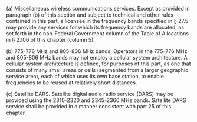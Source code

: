 (a) Miscellaneous wireless communications services. Except as provided in paragraph (b) of this section and subject to technical and other rules contained in this part, a licensee in the frequency bands specified in § 27.5 may provide any services for which its frequency bands are allocated, as set forth in the non-Federal Government column of the Table of Allocations in § 2.106 of this chapter (column 5).

(b) 775-776 MHz and 805-806 MHz bands. Operators in the 775-776 MHz and 805-806 MHz bands may not employ a cellular system architecture. A cellular system architecture is defined, for purposes of this part, as one that consists of many small areas or cells (segmented from a larger geographic service area), each of which uses its own base station, to enable frequencies to be reused at relatively short distances.

(c) Satellite DARS. Satellite digital audio radio service (DARS) may be provided using the 2310-2320 and 2345-2360 MHz bands. Satellite DARS service shall be provided in a manner consistent with part 25 of this chapter.

